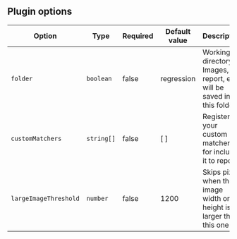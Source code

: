 ## Plugin options

| Option                |Type      | Required | Default value  | Description                                                           |
| --------------------- |----------|----------|----------------|-----------------------------------------------------------------------|
| `folder`              |`boolean` |false     | regression     | Working directory. Images, report, etc will be saved into this folder |
| `customMatchers`      |`string[]`|false     | [ ]            | Register your custom matchers for include it to report                |
| `largeImageThreshold` |`number`  |false     | 1200           | Skips pixels when the image width or height is larger than this one   |
